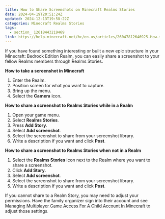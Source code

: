 ```yaml
---
title: How to Share Screenshots on Minecraft Realms Stories
date: 2024-04-19T20:51:24Z
updated: 2024-12-13T19:58:22Z
categories: Minecraft Realms Stories
tags:
  - section_ 12618443219469
link: https://help.minecraft.net/hc/en-us/articles/26047812646925-How-to-Share-Screenshots-on-Minecraft-Realms-Stories
---
```


If you have found something interesting or built a new epic structure in your Minecraft: Bedrock Edition Realm, you can easily share a screenshot to your fellow Realms members through Realms Stories.

**How to take a screenshot in Minecraft**

1.  Enter the Realm.
2.  Position screen for what you want to capture.
3.  Bring up the menu.
4.  Select the **Camera** icon.

**How to share a screenshot to Realms Stories while in a Realm**

1.  Open your game menu.
2.  Select **Realms Stories**.
3.  Press **Add Story**.
4.  Select **Add screenshot**.
5.  Select the screenshot to share from your screenshot library.
6.  Write a description if you want and click **Post**.

**How to share a screenshot to Realms Stories when not in a Realm**

1.  Select the **Realms Stories** icon next to the Realm where you want to share a screenshot.
2.  Click **Add Story**.
3.  Select **Add screenshot**.
4.  Select the screenshot to share from your screenshot library.
5.  Write a description if you want and click **Post**.

If you cannot share to a Realm Story, you may need to adjust your permissions. Have the family organizer sign into their account and see [Managing Multiplayer Game Access For A Child Account In Minecraft](../Account-Settings/Managing-Multiplayer-Game-Access-for-a-Child-Account-in-Minecraft.md) to adjust those settings.
